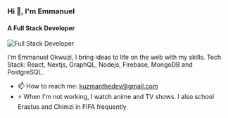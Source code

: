 ### Hi 👋, I'm Emmanuel
#### A Full Stack Developer
![Full Stack Developer]([https://www.pixelstalk.net/wp-content/uploads/images5/4K-Programming-Wallpaper-for-Desktop-768x432.jpg])


I'm Emmanuel Okwuzi, I bring ideas to life on the web with my skills.
Tech Stack: React, Nextjs, GraphQL, Nodejs, Firebase, MongoDB and PostgreSQL.

- 📫 How to reach me: kuzmanthedev@gmail.com 
- ⚡ When I'm not working, I watch anime and TV shows. I also school Erastus and Chimzi in FIFA frequently
